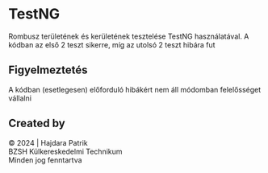 # TestNG

Rombusz területének és kerületének tesztelése TestNG használatával. A kódban az első 2 teszt sikerre,
míg az utolsó 2 teszt hibára fut

## Figyelmeztetés

A kódban (esetlegesen) előforduló hibákért nem áll módomban felelősséget vállalni

## Created by

&copy; 2024 | Hajdara Patrik <br> BZSH Külkereskedelmi Technikum <br> Minden jog fenntartva
